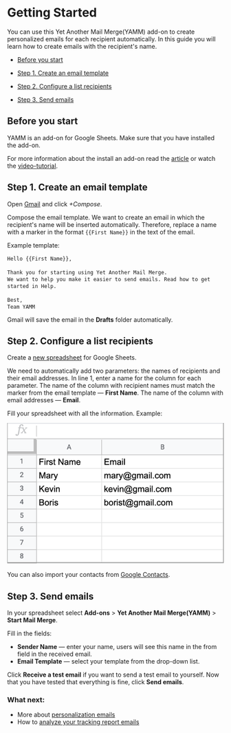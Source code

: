 # Getting Started

You can use this Yet Another Mail Merge(YAMM) add-on to create personalized emails for each recipient automatically.
In this guide you will learn how to create emails with the recipient's name.

* [Before you start](#before-you-start)

* [Step 1. Create an email template](#step-1-create-an-email-template)

* [Step 2. Configure a list recipients](#step-2-сonfigure-a-list-recipients)

* [Step 3. Send emails](#step-3-send-emails)

## Before you start

YAMM is an add-on for Google Sheets. Make sure that you have installed the add-on.


For more information about the install an add-on read the [article](https://support.yet-another-mail-merge.com/hc/en-us/sections/202481589-Install-YAMM) or watch the [video-tutorial](https://youtu.be/o2Jh1ABd7XM).

## Step 1. Create an email template

Open [Gmail](https://mail.google.com/) and click *+Compose*. 

Compose the email template. We want to create an email in which the recipient's name will be inserted automatically. Therefore, replace a name with a marker in the format `{{First Name}}` in the text of the email. 

Example template:

```
Hello {{First Name}},

Thank you for starting using Yet Another Mail Merge. 
We want to help you make it easier to send emails. Read how to get started in Help.

Best,
Team YAMM

```

Gmail will save the email in the **Drafts** folder automatically. 

## Step 2. Configure a list recipients

Create a [new spreadsheet](https://docs.google.com/spreadsheets/u/0/?tgif=c) for Google Sheets.

We need to automatically add two parameters: the names of recipients and their email addresses. In line 1, enter a name for the column for each parameter. The name of the column with recipient names must match the marker from the email template — **First Name**. The name of the column with email addresses — **Email**.

Fill your spreadsheet with all the information. Example:

![](/images/yamm-step3.png)

You can also import your contacts from [Google Contacts](https://support.yet-another-mail-merge.com/hc/en-us/articles/211751125-Import-your-contacts-from-Google-Contacts). 

## Step 3. Send emails

In your spreadsheet select **Add-ons** > **Yet Another Mail Merge(YAMM)** > **Start Mail Merge**.

Fill in the fields:

* **Sender Name** — enter your name, users will see this name in the from field in the received email.
* **Email Template** — select your template from the drop-down list.

Click **Receive a test email** if you want to send a test email to yourself. Now that you have tested that everything is fine, click **Send emails**.

### What next:

* More about [personalization emails](https://support.yet-another-mail-merge.com/hc/en-us/sections/202544725-Personalize-Your-Email)
* How to [analyze your tracking report emails](https://support.yet-another-mail-merge.com/hc/en-us/articles/115000786545-Analyze-your-tracking-report-emails-to-do-better-campaigns)



